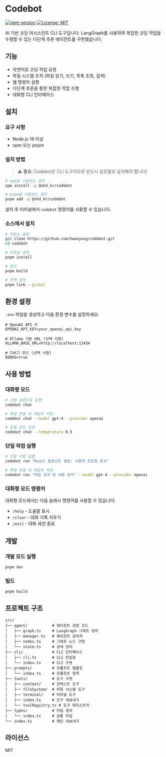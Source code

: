 # Codebot

[![npm version](https://badge.fury.io/js/@uhd_kr%2Fcodebot.svg?v=1.6.0)](https://www.npmjs.com/package/@uhd_kr%2Fcodebot)
[![License: MIT](https://img.shields.io/badge/License-MIT-yellow.svg)](https://opensource.org/licenses/MIT)

AI 기반 코딩 어시스턴트 CLI 도구입니다. LangGraph를 사용하여 복잡한 코딩 작업을 수행할 수 있는 다단계 추론 에이전트를 구현했습니다.

## 기능

- 자연어로 코딩 작업 요청
- 파일 시스템 조작 (파일 읽기, 쓰기, 목록 조회, 검색)
- 쉘 명령어 실행
- 다단계 추론을 통한 복잡한 작업 수행
- 대화형 CLI 인터페이스

## 설치

### 요구 사항

- Node.js 18 이상
- npm 또는 pnpm

### 설치 방법

> ⚠️ **중요**: Codebot은 CLI 도구이므로 반드시 글로벌로 설치해야 합니다!

```bash
# npm을 사용하는 경우
npm install -g @uhd_kr/codebot

# pnpm을 사용하는 경우
pnpm add -g @uhd_kr/codebot
```

설치 후 터미널에서 `codebot` 명령어를 사용할 수 있습니다.

### 소스에서 설치

```bash
# 저장소 클론
git clone https://github.com/hwanyong/codebot.git
cd codebot

# 의존성 설치
pnpm install

# 빌드
pnpm build

# 전역 설치
pnpm link --global
```

## 환경 설정

`.env` 파일을 생성하고 다음 환경 변수를 설정하세요:

```
# OpenAI API 키
OPENAI_API_KEY=your_openai_api_key

# Ollama 기본 URL (선택 사항)
OLLAMA_BASE_URL=http://localhost:11434

# 디버그 모드 (선택 사항)
DEBUG=true
```

## 사용 방법

### 대화형 모드

```bash
# 기본 설정으로 실행
codebot chat

# 특정 모델 및 제공자 지정
codebot chat --model gpt-4 --provider openai

# 모델 온도 조정
codebot chat --temperature 0.5
```

### 단일 작업 실행

```bash
# 단일 작업 실행
codebot run "React 컴포넌트 생성: 사용자 프로필 표시"

# 특정 모델 및 제공자 지정
codebot run "파일 검색 및 내용 분석" --model gpt-4 --provider openai
```

### 대화형 모드 명령어

대화형 모드에서는 다음 슬래시 명령어를 사용할 수 있습니다:

- `/help` - 도움말 표시
- `/clear` - 대화 기록 지우기
- `/exit` - 대화 세션 종료

## 개발

### 개발 모드 실행

```bash
pnpm dev
```

### 빌드

```bash
pnpm build
```

## 프로젝트 구조

```
src/
├── agent/           # 에이전트 관련 코드
│   ├── graph.ts     # LangGraph 그래프 정의
│   ├── manager.ts   # 에이전트 관리자
│   ├── nodes.ts     # 그래프 노드 구현
│   └── state.ts     # 상태 관리
├── cli/             # CLI 인터페이스
│   ├── cli.ts       # CLI 진입점
│   └── index.ts     # CLI 구현
├── prompts/         # 프롬프트 템플릿
│   └── index.ts     # 프롬프트 정의
├── tools/           # 도구 구현
│   ├── context/     # 컨텍스트 도구
│   ├── fileSystem/  # 파일 시스템 도구
│   ├── terminal/    # 터미널 도구
│   ├── index.ts     # 도구 내보내기
│   └── toolRegistry.ts # 도구 레지스트리
├── types/           # 타입 정의
│   └── index.ts     # 공통 타입
└── index.ts         # 메인 내보내기
```

## 라이선스

MIT